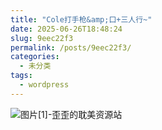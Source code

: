 ```yaml
---
title: "Cole打手枪&amp;口+三人行~"
date: 2025-06-26T18:48:24
slug: 9eec22f3
permalink: /posts/9eec22f3/
categories:
  - 未分类
tags:
  - wordpress
---
```


![图片[1]-歪歪的耽美资源站](/images/wp/9eec22f3-a378a88a.jpg)
